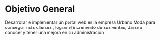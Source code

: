 # Objetivo General #

Desarrollar e implementar un portal web en la empresa Urbano Moda para conseguir más clientes , lograr el incremento de sus ventas, darse a conocer  y tener una mejora en su administración